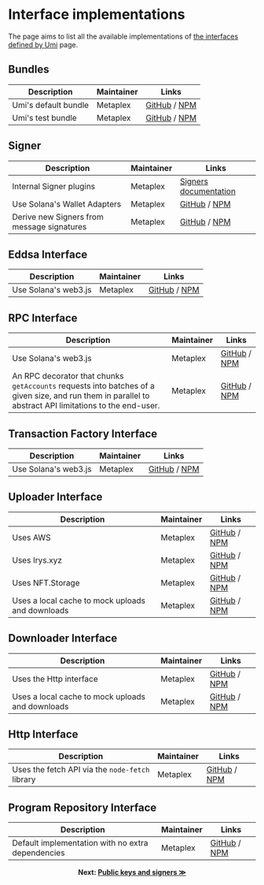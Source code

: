# Interface implementations

The page aims to list all the available implementations of [the interfaces defined by Umi](./interfaces.md) page.

## Bundles

| Description | Maintainer | Links |
| --- | --- | --- |
| Umi's default bundle | Metaplex | [GitHub](https://github.com/metaplex-foundation/umi/tree/main/packages/umi-bundle-defaults) / [NPM](https://www.npmjs.com/package/@metaplex-foundation/umi-bundle-defaults) |
| Umi's test bundle | Metaplex | [GitHub](https://github.com/metaplex-foundation/umi/tree/main/packages/umi-bundle-tests) / [NPM](https://www.npmjs.com/package/@metaplex-foundation/umi-bundle-tests) |

## Signer

| Description | Maintainer | Links |
| --- | --- | --- |
| Internal Signer plugins | Metaplex | [Signers documentation](./publickeys-signers.md#signers) |
| Use Solana's Wallet Adapters | Metaplex | [GitHub](https://github.com/metaplex-foundation/umi/tree/main/packages/umi-signer-wallet-adapters) / [NPM](https://www.npmjs.com/package/@metaplex-foundation/umi-signer-wallet-adapters) |
| Derive new Signers from message signatures | Metaplex | [GitHub](https://github.com/metaplex-foundation/umi/tree/main/packages/umi-signer-derived) / [NPM](https://www.npmjs.com/package/@metaplex-foundation/umi-signer-derived) |

## Eddsa Interface

| Description | Maintainer | Links |
| --- | --- | --- |
| Use Solana's web3.js | Metaplex | [GitHub](https://github.com/metaplex-foundation/umi/tree/main/packages/umi-eddsa-web3js) / [NPM](https://www.npmjs.com/package/@metaplex-foundation/umi-eddsa-web3js) |

## RPC Interface

| Description | Maintainer | Links |
| --- | --- | --- |
| Use Solana's web3.js | Metaplex | [GitHub](https://github.com/metaplex-foundation/umi/tree/main/packages/umi-rpc-web3js) / [NPM](https://www.npmjs.com/package/@metaplex-foundation/umi-rpc-web3js) |
| An RPC decorator that chunks `getAccounts` requests into batches of a given size, and run them in parallel to abstract API limitations to the end-user. | Metaplex | [GitHub](https://github.com/metaplex-foundation/umi/tree/main/packages/umi-rpc-chunk-get-accounts) / [NPM](https://www.npmjs.com/package/@metaplex-foundation/umi-rpc-chunk-get-accounts) |

## Transaction Factory Interface

| Description | Maintainer | Links |
| --- | --- | --- |
| Use Solana's web3.js | Metaplex | [GitHub](https://github.com/metaplex-foundation/umi/tree/main/packages/umi-transaction-factory-web3js) / [NPM](https://www.npmjs.com/package/@metaplex-foundation/umi-transaction-factory-web3js) |

## Uploader Interface

| Description | Maintainer | Links |
| --- | --- | --- |
| Uses AWS | Metaplex | [GitHub](https://github.com/metaplex-foundation/umi/tree/main/packages/umi-uploader-aws) / [NPM](https://www.npmjs.com/package/@metaplex-foundation/umi-uploader-aws) |
| Uses Irys.xyz | Metaplex | [GitHub](https://github.com/metaplex-foundation/umi/tree/main/packages/umi-uploader-irys) / [NPM](https://www.npmjs.com/package/@metaplex-foundation/umi-uploader-irys) |
| Uses NFT.Storage | Metaplex | [GitHub](https://github.com/metaplex-foundation/umi/tree/main/packages/umi-uploader-nft-storage) / [NPM](https://www.npmjs.com/package/@metaplex-foundation/umi-uploader-nft-storage) |
| Uses a local cache to mock uploads and downloads | Metaplex | [GitHub](https://github.com/metaplex-foundation/umi/tree/main/packages/umi-storage-mock) / [NPM](https://www.npmjs.com/package/@metaplex-foundation/umi-storage-mock) |

## Downloader Interface

| Description | Maintainer | Links |
| --- | --- | --- |
| Uses the Http interface | Metaplex | [GitHub](https://github.com/metaplex-foundation/umi/tree/main/packages/umi-downloader-http) / [NPM](https://www.npmjs.com/package/@metaplex-foundation/umi-downloader-http) |
| Uses a local cache to mock uploads and downloads | Metaplex | [GitHub](https://github.com/metaplex-foundation/umi/tree/main/packages/umi-storage-mock) / [NPM](https://www.npmjs.com/package/@metaplex-foundation/umi-storage-mock) |

## Http Interface

| Description | Maintainer | Links |
| --- | --- | --- |
| Uses the fetch API via the `node-fetch` library | Metaplex | [GitHub](https://github.com/metaplex-foundation/umi/tree/main/packages/umi-http-fetch) / [NPM](https://www.npmjs.com/package/@metaplex-foundation/umi-http-fetch) |

## Program Repository Interface

| Description | Maintainer | Links |
| --- | --- | --- |
| Default implementation with no extra dependencies | Metaplex | [GitHub](https://github.com/metaplex-foundation/umi/tree/main/packages/umi-program-repository) / [NPM](https://www.npmjs.com/package/@metaplex-foundation/umi-program-repository) |

<p align="center">
<strong>Next: <a href="./publickeys-signers.md">Public keys and signers ≫</a></strong>
</p>
